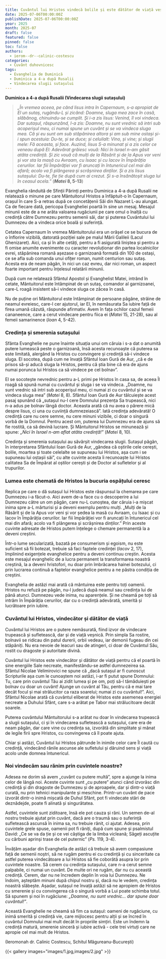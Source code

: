 ```yaml
---
title: Cuvântul lui Hristos vindecă bolile și este dătător de viață veșnică
date: 2025-07-06T00:00:00Z
publishDate: 2025-07-06T00:00:00Z
year: 2025
month: 2025-07
draft: false
featured: false
pinned: false
toc: false
authors:
  - ierom--dr--calinic-costescu
categories:
  - Cuvânt duhovnicesc
tags:
  - Evanghelia de Duminică
  - Duminica a 4-a după Rusalii 
  - Vindecarea slugii sutașului 
---
```

**Duminica a 4-a după Rusalii (Vindecarea slugii sutașului)**

> _„În vremea aceea, pe când Iisus intra în Capernaum, s-a apropiat de El un sutaș, rugându-L și zicând: Doamne, sluga mea zace în casă, slăbănog, chinuindu-se cumplit. Și i-a zis Iisus: Venind, îl voi vindeca. Dar sutașul, răspunzând, I-a zis: Doamne, nu sunt vrednic să intri sub acoperișul meu, ci numai spune un cuvânt și se va vindeca sluga mea. Că și eu sunt om sub stăpânirea altora și am sub mine ostași și-i spun acestuia: Du-te, și se duce; și celuilalt: Vino, și vine; și slugii mele: Fă aceasta, și face. Auzind, Iisus S-a minunat și a zis celor ce veneau după El: Adevărat grăiesc vouă: Nici în Israel n-am găsit atâta credință. Și zic vouă că mulți de la Răsărit și de la Apus vor veni și vor sta la masă cu Avraam, cu Isaac și cu Iacov în Împărăția cerurilor. Iar fiii Împărăției vor fi aruncați în întunericul cel mai din afară; acolo va fi plângerea și scrâșnirea dinților. Și a zis Iisus sutașului: Du-te, fie ție după cum ai crezut. Și s-a însănătoșit sluga lui în ceasul acela.”_ (**_Matei_ 8, 5-13**)

Evanghelia rânduită de Sfinții Părinți pentru Duminica a 4-a după Rusalii ne relatează o minune pe care Mântuitorul Hristos a înfăptuit-o în Capernaum, orașul în care S-a retras după ce concetățenii Săi din Nazaret L-au alungat. Ca de fiecare dată, pericopa Evangheliei poartă în sine un mesaj. Mesajul minunii este de a ne arăta valoarea rugăciunii pe care omul o înalță cu credință către Dumnezeu pentru semenii săi, dar și puterea Cuvântului lui Dumnezeu de a vindeca orice boală și suferință.

Cetatea Capernaum în vremea Mântuitorului era un orășel ce se bucura de o înflorire vizibilă, datorată poziției sale pe malul Mării Galileii (Lacul Ghenizaret). Aici, ca și în alte cetăți, pentru a fi asigurată liniștea și pentru a fi omise anumite evenimente cu caracter revoluționar din partea localnicilor evrei, stăpânirea romană așezase o garnizoană formată din 100 de ostași, ce se afla sub comanda unui ofițer roman, numit centurion sau sutaș. Acesta era de neam păgân, în nici un caz evreu, dar nici roman, un aspect foarte important pentru înțelesul relatării minunii.

După cum ne relatează Sfântul Apostol și Evanghelist Matei, intrând în cetate, Mântuitorul este întâmpinat de un sutaș, comandor al garnizoanei, care-L roagă insistent să-i vindece sluga ce zăcea în casă.

Nu de puține ori Mântuitorul este întâmpinat de persoane păgâne, străine de neamul evreiesc, care-I cer ajutorul, iar El, în nemăsurata Sa iubire față de firea umană căzută, răspunde afirmativ. Avem în fața ochilor cazul femeii cananeence, care a cerut vindecare pentru fiica ei (_Matei_ 15, 21-28), sau al femeii samarinence (_Ioan_ 4, 5-42).

### Credința și smerenia sutașului

Sfânta Evanghelie ne pune înainte situația unui om căruia i s-a dat o anumită putere lumească peste o garnizoană, însă acesta recunoaște că puterea sa este limitată, alergând la Hristos cu convingere și credință să-i vindece sluga. El socotea, după cum ne învață Sfântul Ioan Gură de Aur, „că e de prisos să-și aducă sluga la Hristos, pentru că știa bine că era de ajuns numai porunca lui Hristos ca să vindece pe cel bolnav”.

El se socotește nevrednic pentru a-L primi pe Hristos în casa sa, de aceea Îl roagă să spună numai cu cuvântul și sluga i se va vindeca. „Doamne, nu sunt vrednic să intri sub acoperișul meu, ci numai zi cu cuvântul și se va vindeca sluga mea” (_Matei_ 8, 8). Sfântul Ioan Gură de Aur tâlcuiește acest pasaj spunând că „sutașul nu-I cere Domnului prezența Sa trupească, nici n-a adus pe bolnav lângă doctor. Aceasta arată că nu avea o părere mică despre Iisus, ci una cu cuviință dumnezeiască”. Iată credința adevărată! O credință care nu cere semne, nu cere minuni vizibile, ci doar o singură vorbă de la Domnul. Pentru acest om, puterea lui Dumnezeu era de ajuns să fie rostită, ca să devină lucrare. Și Mântuitorul Hristos se minunează și spune: _„Nici în Israel n-am aflat atâta credință!”_ (_Matei_ 8, 10).

Credința și smerenia sutașului au săvârșit vindecarea slugii. Sutașul păgân, în interpretarea Sfântului Ioan Gură de Aur, „gândea că oștirile cele cerești, bolile, moartea și toate celelalte se supuneau lui Hristos, așa cum i se supuneau lui ostașii săi”, cu alte cuvinte acesta îi recunoaște lui Hristos calitatea Sa de Împărat al oștilor cerești și de Doctor al sufletelor și al trupurilor.

### Lumea este chemată de Hristos la bucuria ospățului ceresc

Replica pe care o dă sutașul lui Hristos este răspunsul la chemarea pe care Dumnezeu i-a făcut-o. Aici avem de-a face cu o descoperire a lui Dumnezeu către un om păgân, care nu-L cunoștea, dar căruia i-a mișcat inima spre a-L mărturisi și a deveni exemplu pentru mulți. „Mulți de la Răsărit și de la Apus vor veni și vor ședea la masă cu Avraam, cu Isaac și cu Iacov în Împărăția cerurilor. Iar fiii împărăției vor fi aruncați în întunericul cel mai din afară; acolo va fi plângerea și scrâșnirea dinților.” Prin aceste cuvinte adresate de Hristos putem înțelege o chemare permanentă la a deveni creștini.

Într-o lume secularizată, bazată pe consumerism și egoism, nu este suficient să fii botezat, trebuie să faci faptele credinței (_Iacov_ 2, 17), împlinind exigențele evanghelice pentru a deveni continuu creștin. Acesta este mesajul evanghelic de a lucra permanent la transformarea noastră creștină, la a deveni hristofori, nu doar prin îmbrăcarea hainei botezului, ci prin lucrarea continuă a faptelor evanghelice pentru a ne păstra condiția de creștini.

Evanghelia de astăzi mai arată că mântuirea este pentru toți oamenii. Hristos nu refuză pe păgân, nu-l judecă după neamul sau credința lui de până atunci. Dumnezeu vede inima, nu aparențele. Și ne cheamă pe toți să intrăm în Împărăția cerurilor, dar cu o credință adevărată, smerită și lucrătoare prin iubire.

### Cuvântul lui Hristos, vindecător și dătător de viață

Cuvântul lui Hristos are o putere nemăsurată, fiind izvor de vindecare trupească și sufletească, dar și de viață veșnică. Prin simpla Sa rostire, bolnavii se ridicau din patul durerii, orbii vedeau, iar demonii fugeau din cei stăpâniți. Nu era nevoie de leacuri sau de atingeri, ci doar de Cuvântul Său, rostit cu dragoste și autoritate divină.

Cuvântul lui Hristos este vindecător și dătător de viață pentru că el poartă în sine energiile Sale necreate, manifestându-se astfel dumnezeirea sa. Sfântul Nicolae Velimirovici ne spune că „dacă sutașul ar fi cunoscut Scripturile așa cum le cunoaștem noi astăzi, i-ar fi putut spune Domnului: Tu, care prin cuvântul Tău ai zidit lumea și pe om, poți să-l tămăduiești pe bolnav cu doar un cuvânt! Ajunge un cuvânt al Tău, pentru că e mai tare decât focul și mai strălucitor ca raza soarelui; numai zi cu cuvântul!”. Aici, Sfântul Nicolae arată că cuvântul eliberat de Hristos este asemenea energiei necreate a Duhului Sfânt, care s-a arătat pe Tabor mai strălucitoare decât soarele.

Puterea cuvântului Mântuitorului s-a arătat nu doar în vindecarea trupească a slugii sutașului, ci și în vindecarea sufletească a sutașului, care era de neam păgân, dar care vine cu credința sa, izvorâtă din simplitate și mânat de legile firii spre Hristos, cu convingerea că îl poate ajuta.

Chiar și astăzi, Cuvântul lui Hristos pătrunde în inimile celor care Îl caută cu credință, vindecând rănile ascunse ale sufletului și dăruind sens și viață acolo unde domnea întunericul.

### Noi vindecăm sau rănim prin cuvintele noastre?

Adesea ne dorim să avem „cuvânt cu putere multă”, spre a ajunge la inima celor de lângă noi. Aceste cuvinte sunt „cu putere” atunci când izvorăsc din credință și din dragoste de Dumnezeu și de aproapele, dar și dintr-o viață curată, nu prin tehnici manipulante și meschine. Printr-un cuvânt de pace izvorât dintr-o inimă mișcată de Duhul Sfânt, pot fi vindecate stări de deznădejde, poate fi alinată și singurătatea.

Astfel, cuvintele sunt ziditoare, însă ele pot cauza și răni. Un semen de-al nostru trebuie ajutat prin cuvânt, dacă are o traumă sau o suferință sufletească ascunsă în inima sa, nu trebuie rănit, ci ajutat. Adesea, prin cuvintele grele spuse, oamenii pot fi răniți, după cum spune și psalmistul David: „Ce se va da ție și ce vei câștiga de la limba vicleană; Săgeți ascuțite cu cărbuni aprinși trase de cel puternic” (_Ps._ 119, 3-4).

Învățăm așadar din Evanghelia de astăzi că trebuie să avem compasiune față de semenii noștri, să ne rugăm pentru ei cu credință și cu sinceritate ca astfel puterea vindecătoare a lui Hristos să fie coborâtă asupra lor prin cuvintele noastre. Să cerem cu credința sutașului, care n-a cerut semne palpabile, ci numai un cuvânt. De multe ori ne rugăm, dar nu cu această credință. Cerem, dar nu ne încredem deplin în voia lui Dumnezeu. Ne îndoim, așteptăm minuni după chipul nostru și, dacă nu le vedem, credința noastră slăbește. Așadar, sutașul ne învață astăzi să ne apropiem de Hristos cu smerenie și cu convingerea că o singură vorbă a Lui poate schimba totul. Să spunem și noi în rugăciune: _„Doamne, nu sunt vrednic… dar spune doar cuvântul!”_.

Această Evanghelie ne cheamă să fim ca sutașul: oameni de rugăciune, cu inimă smerită și credință vie, care mijlocesc pentru alții și se încred în cuvântul Domnului mai mult decât în propriile simțiri. Este un îndemn la credință matură, smerenie sinceră și iubire activă - cele trei virtuți care ne apropie cel mai mult de Hristos.

(Ieromonah dr. Calinic Costescu, Schitul Măgureanu-București)

{{< gallery images="images/1.jpg,images/2.jpg" >}}